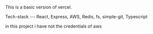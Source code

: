 This is a basic version of vercel.

Tech-stack :-- React, Express, AWS, Redis, fs, simple-git, Typescript

in this project i have not the credentials of aws

